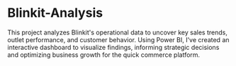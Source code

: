 # Blinkit-Analysis
This project analyzes Blinkit's operational data to uncover key sales trends, outlet performance, and customer behavior. Using Power BI, I've created an interactive dashboard to visualize findings, informing strategic decisions and optimizing business growth for the quick commerce platform.

